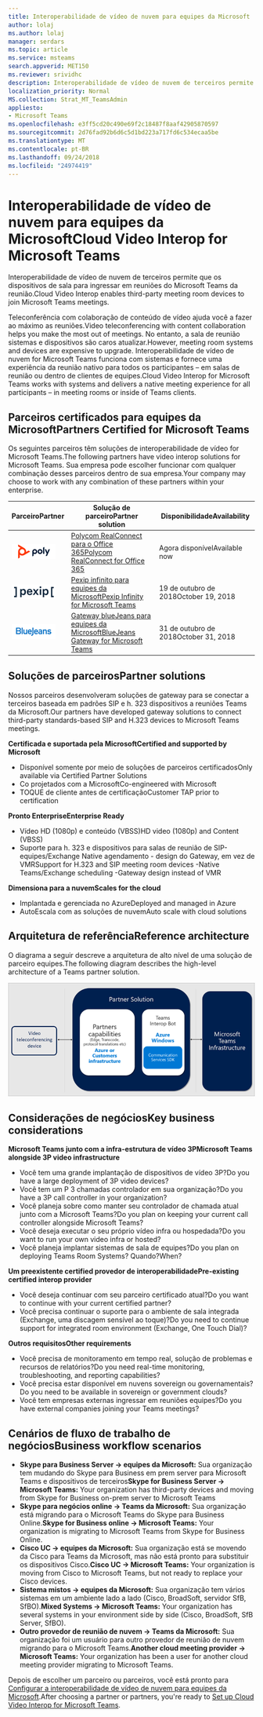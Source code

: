 ```yaml
---
title: Interoperabilidade de vídeo de nuvem para equipes da Microsoft
author: lolaj
ms.author: lolaj
manager: serdars
ms.topic: article
ms.service: msteams
search.appverid: MET150
ms.reviewer: srividhc
description: Interoperabilidade de vídeo de nuvem de terceiros permite que os dispositivos de sala para ingressar em reuniões do Microsoft Teams da reunião.
localization_priority: Normal
MS.collection: Strat_MT_TeamsAdmin
appliesto:
- Microsoft Teams
ms.openlocfilehash: e3ff5cd20c490e69f2c18487f8aaf42905870597
ms.sourcegitcommit: 2d76fad92b6d6c5d1bd223a717fd6c534ecaa5be
ms.translationtype: MT
ms.contentlocale: pt-BR
ms.lasthandoff: 09/24/2018
ms.locfileid: "24974419"
---
```

# <a name="cloud-video-interop-for-microsoft-teams"></a><span data-ttu-id="4e125-103">Interoperabilidade de vídeo de nuvem para equipes da Microsoft</span><span class="sxs-lookup"><span data-stu-id="4e125-103">Cloud Video Interop for Microsoft Teams</span></span>

<span data-ttu-id="4e125-104">Interoperabilidade de vídeo de nuvem de terceiros permite que os dispositivos de sala para ingressar em reuniões do Microsoft Teams da reunião.</span><span class="sxs-lookup"><span data-stu-id="4e125-104">Cloud Video Interop enables third-party meeting room devices to join Microsoft Teams meetings.</span></span>

<span data-ttu-id="4e125-105">Teleconferência com colaboração de conteúdo de vídeo ajuda você a fazer ao máximo as reuniões.</span><span class="sxs-lookup"><span data-stu-id="4e125-105">Video teleconferencing with content collaboration helps you make the most out of meetings.</span></span> <span data-ttu-id="4e125-106">No entanto, a sala de reunião sistemas e dispositivos são caros atualizar.</span><span class="sxs-lookup"><span data-stu-id="4e125-106">However, meeting room systems and devices are expensive to upgrade.</span></span> <span data-ttu-id="4e125-107">Interoperabilidade de vídeo de nuvem for Microsoft Teams funciona com sistemas e fornece uma experiência da reunião nativo para todos os participantes – em salas de reunião ou dentro de clientes de equipes.</span><span class="sxs-lookup"><span data-stu-id="4e125-107">Cloud Video Interop for Microsoft Teams works with systems and delivers a native meeting experience for all participants – in meeting rooms or inside of Teams clients.</span></span> 

## <a name="partners-certified-for-microsoft-teams"></a><span data-ttu-id="4e125-108">Parceiros certificados para equipes da Microsoft</span><span class="sxs-lookup"><span data-stu-id="4e125-108">Partners Certified for Microsoft Teams</span></span>

<span data-ttu-id="4e125-109">Os seguintes parceiros têm soluções de interoperabilidade de vídeo for Microsoft Teams.</span><span class="sxs-lookup"><span data-stu-id="4e125-109">The following partners have video interop solutions for Microsoft Teams.</span></span> <span data-ttu-id="4e125-110">Sua empresa pode escolher funcionar com qualquer combinação desses parceiros dentro de sua empresa.</span><span class="sxs-lookup"><span data-stu-id="4e125-110">Your company may choose to work with any combination of these partners within your enterprise.</span></span> 


|<span data-ttu-id="4e125-111">Parceiro</span><span class="sxs-lookup"><span data-stu-id="4e125-111">Partner</span></span>|<span data-ttu-id="4e125-112">Solução de parceiro</span><span class="sxs-lookup"><span data-stu-id="4e125-112">Partner solution</span></span>|<span data-ttu-id="4e125-113">Disponibilidade</span><span class="sxs-lookup"><span data-stu-id="4e125-113">Availability</span></span>|
|----|---|----|
|![Polycom RealConnect](media/polycom.png) | <span data-ttu-id="4e125-115"><a href="https://aka.ms/PolycomRealConnect" target="_blank">Polycom RealConnect para o Office 365</a></span><span class="sxs-lookup"><span data-stu-id="4e125-115"><a href="https://aka.ms/PolycomRealConnect" target="_blank">Polycom RealConnect for Office 365</a></span></span> |<span data-ttu-id="4e125-116">Agora disponível</span><span class="sxs-lookup"><span data-stu-id="4e125-116">Available now</span></span>|
|![Pexip infinito](media/pexip.png)| <span data-ttu-id="4e125-118"><a href="https://aka.ms/PexipInfinity" target="_blank">Pexip infinito para equipes da Microsoft</a></span><span class="sxs-lookup"><span data-stu-id="4e125-118"><a href="https://aka.ms/PexipInfinity" target="_blank">Pexip Infinity for Microsoft Teams</a></span></span> | <span data-ttu-id="4e125-119">19 de outubro de 2018</span><span class="sxs-lookup"><span data-stu-id="4e125-119">October 19, 2018</span></span>|
|![Gateway blueJeans](media/bluejeans.png)| <span data-ttu-id="4e125-121"><a href="https://aka.ms/BluejeansGateway" target="_blank">Gateway blueJeans para equipes da Microsoft</a></span><span class="sxs-lookup"><span data-stu-id="4e125-121"><a href="https://aka.ms/BluejeansGateway" target="_blank">BlueJeans Gateway for Microsoft Teams</a></span></span> | <span data-ttu-id="4e125-122">31 de outubro de 2018</span><span class="sxs-lookup"><span data-stu-id="4e125-122">October 31, 2018</span></span>|

## <a name="partner-solutions"></a><span data-ttu-id="4e125-123">Soluções de parceiros</span><span class="sxs-lookup"><span data-stu-id="4e125-123">Partner solutions</span></span>

<span data-ttu-id="4e125-124">Nossos parceiros desenvolveram soluções de gateway para se conectar a terceiros baseada em padrões SIP e h. 323 dispositivos a reuniões Teams da Microsoft.</span><span class="sxs-lookup"><span data-stu-id="4e125-124">Our partners have developed gateway solutions to connect third-party standards-based SIP and H.323 devices to Microsoft Teams meetings.</span></span>  
 
<span data-ttu-id="4e125-125">**Certificada e suportada pela Microsoft**</span><span class="sxs-lookup"><span data-stu-id="4e125-125">**Certified and supported by Microsoft**</span></span>

- <span data-ttu-id="4e125-126">Disponível somente por meio de soluções de parceiros certificados</span><span class="sxs-lookup"><span data-stu-id="4e125-126">Only available via Certified Partner Solutions</span></span>
- <span data-ttu-id="4e125-127">Co projetados com a Microsoft</span><span class="sxs-lookup"><span data-stu-id="4e125-127">Co-engineered with Microsoft</span></span>
- <span data-ttu-id="4e125-128">TOQUE de cliente antes de certificação</span><span class="sxs-lookup"><span data-stu-id="4e125-128">Customer TAP prior to certification</span></span>

<span data-ttu-id="4e125-129">**Pronto Enterprise**</span><span class="sxs-lookup"><span data-stu-id="4e125-129">**Enterprise Ready**</span></span>

- <span data-ttu-id="4e125-130">Vídeo HD (1080p) e conteúdo (VBSS)</span><span class="sxs-lookup"><span data-stu-id="4e125-130">HD video (1080p) and Content (VBSS)</span></span>
- <span data-ttu-id="4e125-131">Suporte para h. 323 e dispositivos para salas de reunião de SIP-equipes/Exchange Native agendamento - design do Gateway, em vez de VMR</span><span class="sxs-lookup"><span data-stu-id="4e125-131">Support for H.323 and SIP meeting room devices -Native Teams/Exchange scheduling -Gateway design instead of VMR</span></span>

<span data-ttu-id="4e125-132">**Dimensiona para a nuvem**</span><span class="sxs-lookup"><span data-stu-id="4e125-132">**Scales for the cloud**</span></span>

- <span data-ttu-id="4e125-133">Implantada e gerenciada no Azure</span><span class="sxs-lookup"><span data-stu-id="4e125-133">Deployed and managed in Azure</span></span>
- <span data-ttu-id="4e125-134">AutoEscala com as soluções de nuvem</span><span class="sxs-lookup"><span data-stu-id="4e125-134">Auto scale with cloud solutions</span></span>

 
## <a name="reference-architecture"></a><span data-ttu-id="4e125-135">Arquitetura de referência</span><span class="sxs-lookup"><span data-stu-id="4e125-135">Reference architecture</span></span>

<span data-ttu-id="4e125-136">O diagrama a seguir descreve a arquitetura de alto nível de uma solução de parceiro equipes.</span><span class="sxs-lookup"><span data-stu-id="4e125-136">The following diagram describes the high-level architecture of a Teams partner solution.</span></span>

![Solução de parceiro de interoperabilidade de vídeo de nuvem de equipes](media/teams-cloud-video-interop-partner-solution.png)

## <a name="key-business-considerations"></a><span data-ttu-id="4e125-138">Considerações de negócios</span><span class="sxs-lookup"><span data-stu-id="4e125-138">Key business considerations</span></span>

<span data-ttu-id="4e125-139">**Microsoft Teams junto com a infra-estrutura de vídeo 3P**</span><span class="sxs-lookup"><span data-stu-id="4e125-139">**Microsoft Teams alongside 3P video infrastructure**</span></span>

- <span data-ttu-id="4e125-140">Você tem uma grande implantação de dispositivos de vídeo 3P?</span><span class="sxs-lookup"><span data-stu-id="4e125-140">Do you have a large deployment of 3P video devices?</span></span>
- <span data-ttu-id="4e125-141">Você tem um P 3 chamadas controlador em sua organização?</span><span class="sxs-lookup"><span data-stu-id="4e125-141">Do you have a 3P call controller in your organization?</span></span>
- <span data-ttu-id="4e125-142">Você planeja sobre como manter seu controlador de chamada atual junto com a Microsoft Teams?</span><span class="sxs-lookup"><span data-stu-id="4e125-142">Do you plan on keeping your current call controller alongside Microsoft Teams?</span></span>
- <span data-ttu-id="4e125-143">Você deseja executar o seu próprio vídeo infra ou hospedada?</span><span class="sxs-lookup"><span data-stu-id="4e125-143">Do you want to run your own video infra or hosted?</span></span> 
- <span data-ttu-id="4e125-144">Você planeja implantar sistemas de sala de equipes?</span><span class="sxs-lookup"><span data-stu-id="4e125-144">Do you plan on deploying Teams Room Systems?</span></span> <span data-ttu-id="4e125-145">Quando?</span><span class="sxs-lookup"><span data-stu-id="4e125-145">When?</span></span>

<span data-ttu-id="4e125-146">**Um preexistente certified provedor de interoperabilidade**</span><span class="sxs-lookup"><span data-stu-id="4e125-146">**Pre-existing certified interop provider**</span></span>

- <span data-ttu-id="4e125-147">Você deseja continuar com seu parceiro certificado atual?</span><span class="sxs-lookup"><span data-stu-id="4e125-147">Do you want to continue with your current certified partner?</span></span>
- <span data-ttu-id="4e125-148">Você precisa continuar o suporte para o ambiente de sala integrada (Exchange, uma discagem sensível ao toque)?</span><span class="sxs-lookup"><span data-stu-id="4e125-148">Do you need to continue support for integrated room environment (Exchange, One Touch Dial)?</span></span>

<span data-ttu-id="4e125-149">**Outros requisitos**</span><span class="sxs-lookup"><span data-stu-id="4e125-149">**Other requirements**</span></span>

- <span data-ttu-id="4e125-150">Você precisa de monitoramento em tempo real, solução de problemas e recursos de relatórios?</span><span class="sxs-lookup"><span data-stu-id="4e125-150">Do you need real-time monitoring, troubleshooting, and reporting capabilities?</span></span>
- <span data-ttu-id="4e125-151">Você precisa estar disponível em nuvens sovereign ou governamentais?</span><span class="sxs-lookup"><span data-stu-id="4e125-151">Do you need to be available in sovereign or government clouds?</span></span>
- <span data-ttu-id="4e125-152">Você tem empresas externas ingressar em reuniões equipes?</span><span class="sxs-lookup"><span data-stu-id="4e125-152">Do you have external companies joining your Teams meetings?</span></span> 

## <a name="business-workflow-scenarios"></a><span data-ttu-id="4e125-153">Cenários de fluxo de trabalho de negócios</span><span class="sxs-lookup"><span data-stu-id="4e125-153">Business workflow scenarios</span></span>

- <span data-ttu-id="4e125-154">**Skype para Business Server -> equipes da Microsoft:** Sua organização tem mudando do Skype para Business em prem server para Microsoft Teams e dispositivos de terceiros</span><span class="sxs-lookup"><span data-stu-id="4e125-154">**Skype for Business Server -> Microsoft Teams:** Your organization has third-party devices and moving from Skype for Business on-prem server to Microsoft Teams</span></span>  
- <span data-ttu-id="4e125-155">**Skype para negócios online -> Teams da Microsoft:** Sua organização está migrando para o Microsoft Teams do Skype para Business Online.</span><span class="sxs-lookup"><span data-stu-id="4e125-155">**Skype for Business online -> Microsoft Teams:** Your organization is migrating to Microsoft Teams from Skype for Business Online.</span></span>
- <span data-ttu-id="4e125-156">**Cisco UC -> equipes da Microsoft:** Sua organização está se movendo da Cisco para Teams da Microsoft, mas não está pronto para substituir os dispositivos Cisco.</span><span class="sxs-lookup"><span data-stu-id="4e125-156">**Cisco UC -> Microsoft Teams:** Your organization is moving from Cisco to Microsoft Teams, but not ready to replace your Cisco devices.</span></span>
- <span data-ttu-id="4e125-157">**Sistema mistos -> equipes da Microsoft:** Sua organização tem vários sistemas em um ambiente lado a lado (Cisco, BroadSoft, servidor SfB, SfBO).</span><span class="sxs-lookup"><span data-stu-id="4e125-157">**Mixed Systems -> Microsoft Teams:** Your organization has several systems in your environment side by side (Cisco, BroadSoft, SfB Server, SfBO).</span></span>
- <span data-ttu-id="4e125-158">**Outro provedor de reunião de nuvem -> Teams da Microsoft:** Sua organização foi um usuário para outro provedor de reunião de nuvem migrando para o Microsoft Teams.</span><span class="sxs-lookup"><span data-stu-id="4e125-158">**Another cloud meeting provider -> Microsoft Teams:** Your organization has been a user for another cloud meeting provider migrating to Microsoft Teams.</span></span>


<span data-ttu-id="4e125-159">Depois de escolher um parceiro ou parceiros, você está pronto para [Configurar a interoperabilidade de vídeo de nuvem para equipes da Microsoft](cloud-video-interop-for-teams-set-up.md).</span><span class="sxs-lookup"><span data-stu-id="4e125-159">After choosing a partner or partners, you're ready to [Set up Cloud Video Interop for Microsoft Teams](cloud-video-interop-for-teams-set-up.md).</span></span> 